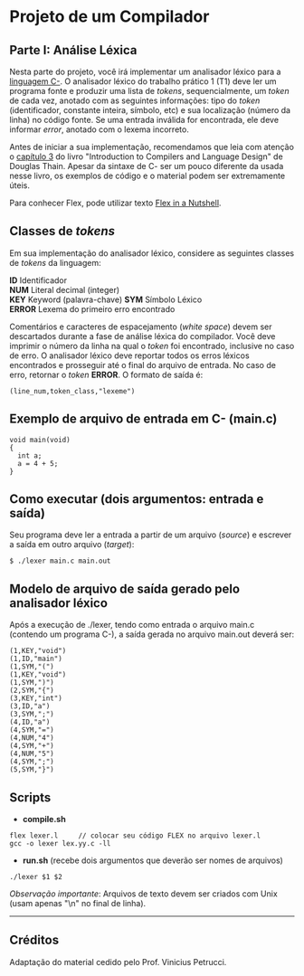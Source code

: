 # Projeto de um Compilador

## Parte I: Análise Léxica

Nesta parte do projeto, você irá implementar um analisador léxico para a [linguagem C-](../../language/README.md). 
O analisador léxico do trabalho prático 1 (T1) deve ler um programa fonte e produzir uma lista de _tokens_, sequencialmente, um _token_ de cada vez, anotado com as seguintes informações: tipo do _token_ (identificador, constante inteira, símbolo, etc) e sua localização (número da linha) no código fonte.
Se uma entrada inválida for encontrada, ele deve informar _error_, anotado com o lexema incorreto.

Antes de iniciar a sua implementação, recomendamos que leia com atenção o [capítulo 3](https://www.dropbox.com/s/401p5ewckm5op61/ch03-2ed-Scanning-Thain-Compiler-Book.pdf?dl=0) do livro "Introduction to Compilers and Language Design" de Douglas Thain. 
Apesar da sintaxe de C- ser um pouco diferente da usada nesse livro, os exemplos de código e o material podem ser extremamente úteis.

Para conhecer Flex, pode utilizar texto [Flex in a Nutshell](../../resources/21-FlexInANutshell.pdf).

## Classes de _tokens_ 

Em sua implementação do analisador léxico, considere as seguintes classes de _tokens_ da linguagem:

__ID__      Identificador  
__NUM__     Literal decimal (integer)  
__KEY__     Keyword (palavra-chave) 
__SYM__     Símbolo Léxico  
__ERROR__   Lexema do primeiro erro encontrado

Comentários e caracteres de espacejamento (_white space_) devem ser descartados durante a fase de análise léxica do compilador. 
Você deve imprimir o número da linha na qual o _token_ foi encontrado, inclusive no caso de erro. 
O analisador léxico deve reportar todos os erros léxicos encontrados e prosseguir até o final do arquivo de entrada.
No caso de erro, retornar o _token_ __ERROR__. 
O formato de saída é: 

``` (line_num,token_class,"lexeme") ```
  
## Exemplo de arquivo de entrada em C- (main.c)
```
void main(void)
{
  int a;
  a = 4 + 5;
}
```

## Como executar (dois argumentos: entrada e saída)
Seu programa deve ler a entrada a partir de um arquivo (_source_) e escrever a saída em outro arquivo (_target_):
```
$ ./lexer main.c main.out
```

## Modelo de arquivo de saída gerado pelo analisador léxico
Após a execução de ./lexer, tendo como entrada o arquivo main.c (contendo um programa C-), a saída gerada no arquivo main.out deverá ser:
```
(1,KEY,"void")
(1,ID,"main")
(1,SYM,"(")
(1,KEY,"void")
(1,SYM,")")
(2,SYM,"{")
(3,KEY,"int")
(3,ID,"a")
(3,SYM,";")
(4,ID,"a")
(4,SYM,"=")
(4,NUM,"4")
(4,SYM,"+")
(4,NUM,"5")
(4,SYM,";")
(5,SYM,"}")
```

## Scripts

+ __compile.sh__
```
flex lexer.l     // colocar seu código FLEX no arquivo lexer.l
gcc -o lexer lex.yy.c -ll
```
+ __run.sh__ (recebe dois argumentos que deverão ser nomes de arquivos)
```
./lexer $1 $2
```

_Observação importante_: Arquivos de texto devem ser criados com Unix (usam apenas "\n" no final de linha).

-----
## Créditos 

Adaptação do material cedido pelo Prof. Vinicius Petrucci.
